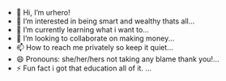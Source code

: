 - 👋 Hi, I’m urhero!
- 👀 I’m interested in being smart and wealthy thats all...
- 🌱 I’m currently learning what i want to...
- 💞️ I’m looking to collaborate on making money...
- 📫 How to reach me privately so keep it quiet...
- 😄 Pronouns: she/her/hers not taking any blame thank you!...
- ⚡ Fun fact i got that education all of it. ...

<!--here is a ✨ special ✨ repository because its `README.md` (this file) appears on your GitHub profile.
You can click the Preview link to take a look at your changes.
--->

